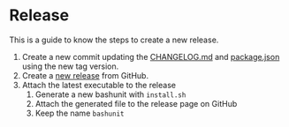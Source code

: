 # Release

This is a guide to know the steps to create a new release.

1. Create a new commit updating the [CHANGELOG.md](../CHANGELOG.md) and  [package.json](../package.json) using the new tag version.
2. Create a [new release](https://github.com/TypedDevs/bashunit/releases/new) from GitHub.
3. Attach the latest executable to the release
    1. Generate a new bashunit with `install.sh`
    2. Attach the generated file to the release page on GitHub
    3. Keep the name `bashunit`
